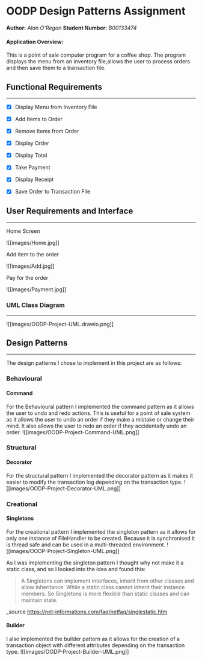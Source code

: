 # OODP Design Patterns Assignment

__Author:__ _Alan O'Regan_
__Student Number:__ _B00133474_

#### Application Overview:
This is a point of sale computer program for a coffee shop.
The program displays the menu from an inventory file,allows the user to process orders and then save them to a transaction file.

## Functional Requirements
---
- [x] Display Menu from Inventory File
- [x] Add Items to Order
- [x] Remove Items from Order
- [x] Display Order
- [x] Display Total
- [x] Take Payment
- [x] Display Receipt
- [x] Save Order to Transaction File


## User Requirements and Interface
---
Home Screen

![[images/Home.jpg]]

Add item to the order

![[images/Add.jpg]]

Pay for the order

![[images/Payment.jpg]]

### UML Class Diagram
---
![[images/OODP-Project-UML.drawio.png]]

## Design Patterns
---
The design patterns I chose to implement in this project are as follows:

### Behavioural

#### Command
For the  Behavioural pattern I implemented the command pattern as it allows the user to undo and redo actions. 
This is useful for a point of sale system as it allows the user to undo an order if they make a mistake or change their mind. 
It also allows the user to redo an order if they accidentally undo an order.
![[images/OODP-Project-Command-UML.png]]

### Structural

#### Decorator
For the structural pattern I implemented the decorator pattern as it makes it easier to modify the transaction log depending on the transaction type.
![[images/OODP-Project-Decorator-UML.png]]

### Creational

#### Singletons
For the creational pattern I implemented the singleton pattern as it allows for only one instance of FileHandler to be created.
Because it is synchronised it is thread safe and can be used in a multi-threaded environment.
![[images/OODP-Project-Singleton-UML.png]]

As I was implementing the singleton pattern I thought why not make it a static class, and so I looked into the idea and found this: 

> A Singletons can implement interfaces, inherit from other classes and allow inheritance. While a static class cannot inherit their instance members. So Singletons is more flexible than static classes and can maintain state.

_source https://net-informations.com/faq/netfaq/singlestatic.htm

#### Builder
I also implemented the builder pattern as it allows for the creation of a transaction object with different attributes depending on the transaction type.
![[images/OODP-Project-Builder-UML.png]]

